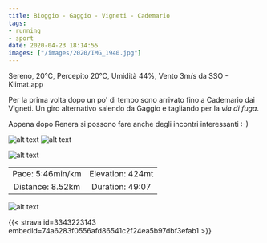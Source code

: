 ```yaml
---
title: Bioggio - Gaggio - Vigneti - Cademario
tags:
- running
- sport
date: 2020-04-23 18:14:55
images: ["/images/2020/IMG_1940.jpg"]
---
```


Sereno, 20°C, Percepito 20°C, Umidità 44%, Vento 3m/s da SSO - Klimat.app

Per la prima volta dopo un po' di tempo sono arrivato fino a Cademario dai Vigneti. Un giro alternativo salendo da Gaggio e tagliando per la _via di fuga_.

Appena dopo Renera si possono fare anche degli incontri interessanti :-)

![alt text](/images/2020/IMG_1935.jpg "Incontro")
![alt text](/images/2020/IMG_1936.jpg "Incontro")


![alt text](/images/2020/IMG_1940.jpg "Vista")

| | |
| :-: | :-: |
| Pace: 5:46min/km | Elevation: 424mt |
| Distance: 8.52km | Duration: 49:07 |



![alt text](/images/2020/20200423-activity-map.png "map")


{{< strava id=3343223143 embedId=74a6283f0556afd86541c2f24ea5b97dbf3efab1 >}}
